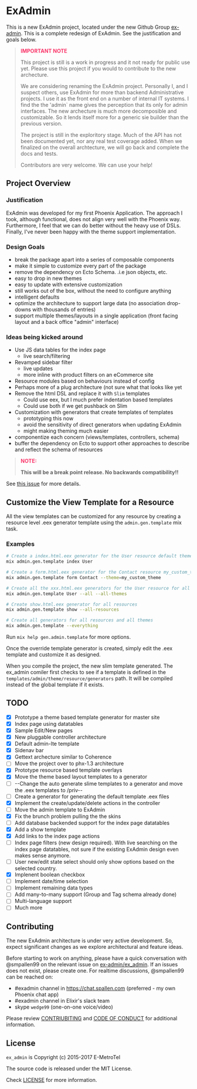 # ExAdmin

This is a new ExAdmin project, located under the new Github Group [ex-admin](https://github.com/ex-admin). This is a complete redesign of ExAdmin. See the justification and goals below.

> <b><span style="color: #FA366A;">IMPORTANT NOTE</span></b>
>
> This project is still is a work in progress and it not ready for public use yet. Please use this project if you would to contribute to the new archecture.
>
> We are considering renaming the ExAdmin project. Personally I, and I suspect others, use ExAdmin for more than backend Administrative projects. I use it as the front end on a number of internal IT systems. I find the the 'admin` name gives the perception that its only for admin interfaces. The new archecture is much more decomposible and customizable. So it lends itself more for a generic sie builder than the previous version.
>
> The project is still in the exploritory stage. Much of the API has not been documented yet, nor any real test coverage added. When we finalized on the overall archtecture, we will go back and complete the docs and tests.
>
> Contributors are very welcome. We can use your help!

## Project Overview
### Justification

ExAdmin was developed for my first Phoenix Application. The approach I took, although functional, does not align very well with the Phoenix way. Furthermore, I feel that we can do better without the heavy use of DSLs. Finally, I've never been happy with the theme support implementation.

### Design Goals

- break the package apart into a series of composable components
- make it simple to customize every part of the package
- remove the dependency on Ecto Schema. .i.e json objects, etc.
- easy to drop in new themes
- easy to update with extensive customization
- still works out of the box, without the need to configure anything
- intelligent defaults
- optimize the architecture to support large data (no association drop-downs with thousands of entries)
- support multiple themes/layouts in a single application (front facing layout and a back office "admin" interface)

### Ideas being kicked around

- Use JS data tables for the index page
  - live search/filtering
- Revamped sidebar filter
  - live updates
  - more inline with product filters on an eCommerce site
- Resource modules based on behaviours instead of config
- Perhaps more of a plug architecture (not sure what that looks like yet
- Remove the html DSL and replace it with `Slim` templates
  - Could use eex, but I much prefer indentation based templates
  - Could use both if we get pushback on Slim
- Customization with generators that create templates of templates
  - prototyping this now
  - avoid the sensitivity of direct generators when updating ExAdmin
  - might making theming much easier
- componentize each concern (views/templates, controllers, schema)
- buffer the dependency on Ecto to support other approaches to describe and reflect the schema of resources

> <b><span style="color: #FA366A;">NOTE:</span></b>
>
> **This will be a break point release. No backwards compatibility!!**

See [this issue](https://github.com/smpallen99/ex_admin/issues/367) for more details.

## Customize the View Template for a Resource

All the view templates can be customized for any resource by creating a resource level .eex generator template using the `admin.gen.template` mix task.

### Examples

```bash
# Create a index.html.eex generator for the User resource default theme
mix admin.gen.template index User

# Create a form.html.eex generator for the Contact resource my_custom_theme theme
mix admin.gen.template form Contact --theme=my_custom_theme

# Create all the xxx.html.eex generators for the User resource for all configured themes
mix admin.gen.template User --all --all-themes

# Create show.html.eex generator for all resources
mix admin.gen.template show --all-resources

# Create all generators for all resources and all themes
mix admin.gen.template --everything
```

Run `mix help gen.admin.template` for more options.

Once the override template generator is created, simply edit the .eex template and customize it as designed.

When you compile the project, the new slim template generated. The ex_admin comiler first checks to see if a template is defined in the `templates/admin/theme/resource/generators` path. It will be compiled instead of the global template if it exists.

## TODO
- [X] Prototype a theme based template generator for master site
- [X] Index page using datatables
- [X] Sample Edit/New pages
- [X] New pluggable controller architecture
- [X] Default admin-lte template
- [X] Sidenav bar
- [X] Gettext archecture similar to Coherence
- [ ] Move the project over to phx-1.3 architecture
- [X] Prototype resource based template overlays
- [X] Move the theme based layout templates to a generator
- [ ] --Change the auto generate slime templates to a generator and move the .eex templates to /priv--
- [ ] Create a generator for generating the default template .eex files
- [X] Implement the create/update/delete actions in the controller
- [ ] Move the admin template to ExAdmin
- [X] Fix the brunch problem pulling the the skins
- [ ] Add database backended support for the index page datatables
- [X] Add a show template
- [X] Add links to the index page actions
- [ ] Index page filters (new design required). With live searching on the index page datatables, not sure if the existing ExAdmin design even makes sense anymore.
- [ ] User new/edit state select should only show options based on the selected country.
- [X] Implenent boolean checkbox
- [ ] Implement date/time selection
- [ ] Implement remaining data types
- [ ] Add many-to-many support (Group and Tag schema already done)
- [ ] Multi-language support
- [ ] Much more

## Contributing

The new ExAdmin architecture is under very active development. So, expect significant changes as we explore architectural and feature ideas.

Before starting to work on anything, please have a quick conversation with @smpallen99 on the relevant issue on [ex-admin/ex_admin](https://github.com/ex-admin/ex_admin/issues). If an issues does not exist, please create one. For realtime discussions, @smpallen99 can be reached on:

* #exadmin channel in https://chat.spallen.com (preferred - my own Phoenix chat app)
* #exadmin channel in Elixir's slack team
* skype `wedge99` (one-on-one voice/video)

Please review [CONTRIUBITING](CONTRIBUTING.md) and [CODE OF CONDUCT](CODE_OF_CONDUCT.md) for additional information.
## License

`ex_admin` is Copyright (c) 2015-2017 E-MetroTel

The source code is released under the MIT License.

Check [LICENSE](LICENSE) for more information.

